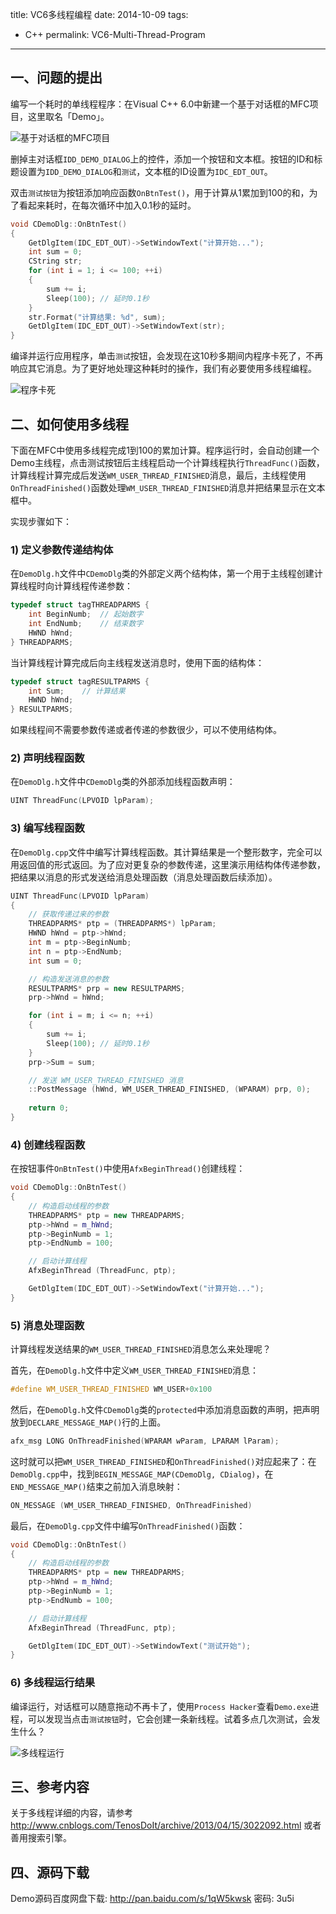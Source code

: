 title: VC6多线程编程
date: 2014-10-09 
tags:
- C++
permalink: VC6-Multi-Thread-Program
---

## 一、问题的提出

编写一个耗时的单线程程序：在Visual C++ 6.0中新建一个基于对话框的MFC项目，这里取名「Demo」。

![基于对话框的MFC项目][1]

删掉主对话框`IDD_DEMO_DIALOG`上的控件，添加一个按钮和文本框。按钮的ID和标题设置为`IDD_DEMO_DIALOG`和`测试`，文本框的ID设置为`IDC_EDT_OUT`。

双击`测试按钮`为按钮添加响应函数`OnBtnTest()`，用于计算从1累加到100的和，为了看起来耗时，在每次循环中加入0.1秒的延时。

```cpp
void CDemoDlg::OnBtnTest() 
{
	GetDlgItem(IDC_EDT_OUT)->SetWindowText("计算开始...");
	int sum = 0;
	CString str;
	for (int i = 1; i <= 100; ++i)
	{
		sum += i;
		Sleep(100);	// 延时0.1秒
	}
	str.Format("计算结果: %d", sum);
	GetDlgItem(IDC_EDT_OUT)->SetWindowText(str);
}
```

编译并运行应用程序，单击`测试`按钮，会发现在这10秒多期间内程序卡死了，不再响应其它消息。为了更好地处理这种耗时的操作，我们有必要使用多线程编程。

![程序卡死][2]

## 二、如何使用多线程

下面在MFC中使用多线程完成1到100的累加计算。程序运行时，会自动创建一个Demo主线程，点击测试按钮后主线程启动一个计算线程执行`ThreadFunc()`函数，计算线程计算完成后发送`WM_USER_THREAD_FINISHED`消息，最后，主线程使用`OnThreadFinished()`函数处理`WM_USER_THREAD_FINISHED`消息并把结果显示在文本框中。

实现步骤如下：

### 1) 定义参数传递结构体

在`DemoDlg.h`文件中`CDemoDlg`类的外部定义两个结构体，第一个用于主线程创建计算线程时向计算线程传递参数：

```cpp
typedef struct tagTHREADPARMS {
	int BeginNumb;	// 起始数字
	int EndNumb;	// 结束数字
	HWND hWnd;
} THREADPARMS;
```

当计算线程计算完成后向主线程发送消息时，使用下面的结构体：

```cpp
typedef struct tagRESULTPARMS {
	int Sum;	// 计算结果
	HWND hWnd;
} RESULTPARMS;
```

如果线程间不需要参数传递或者传递的参数很少，可以不使用结构体。

### 2) 声明线程函数

在`DemoDlg.h`文件中`CDemoDlg`类的外部添加线程函数声明：

```cpp
UINT ThreadFunc(LPVOID lpParam);
```

### 3) 编写线程函数

在`DemoDlg.cpp`文件中编写计算线程函数。其计算结果是一个整形数字，完全可以用返回值的形式返回。为了应对更复杂的参数传递，这里演示用结构体传递参数，把结果以消息的形式发送给消息处理函数（消息处理函数后续添加）。

```cpp
UINT ThreadFunc(LPVOID lpParam)
{
	// 获取传递过来的参数
	THREADPARMS* ptp = (THREADPARMS*) lpParam;
	HWND hWnd = ptp->hWnd;
	int m = ptp->BeginNumb;
	int n = ptp->EndNumb;
	int sum = 0;

	// 构造发送消息的参数
	RESULTPARMS* prp = new RESULTPARMS;
	prp->hWnd = hWnd;

	for (int i = m; i <= n; ++i)
	{
		sum += i;
		Sleep(100);	// 延时0.1秒
	}
	prp->Sum = sum;

	// 发送 WM_USER_THREAD_FINISHED 消息
	::PostMessage (hWnd, WM_USER_THREAD_FINISHED, (WPARAM) prp, 0);
	
	return 0;
}
```

### 4) 创建线程函数

在按钮事件`OnBtnTest()`中使用`AfxBeginThread()`创建线程：

```cpp
void CDemoDlg::OnBtnTest() 
{
	// 构造启动线程的参数
	THREADPARMS* ptp = new THREADPARMS;
	ptp->hWnd = m_hWnd;
	ptp->BeginNumb = 1;
	ptp->EndNumb = 100;

	// 启动计算线程
	AfxBeginThread (ThreadFunc, ptp);

	GetDlgItem(IDC_EDT_OUT)->SetWindowText("计算开始...");
}
```

### 5) 消息处理函数

计算线程发送结果的`WM_USER_THREAD_FINISHED`消息怎么来处理呢？

首先，在`DemoDlg.h`文件中定义`WM_USER_THREAD_FINISHED`消息：

```cpp
#define WM_USER_THREAD_FINISHED WM_USER+0x100
```

然后，在`DemoDlg.h`文件`CDemoDlg`类的`protected`中添加消息函数的声明，把声明放到`DECLARE_MESSAGE_MAP()`行的上面。

```cpp
afx_msg LONG OnThreadFinished(WPARAM wParam, LPARAM lParam);
```

这时就可以把`WM_USER_THREAD_FINISHED`和`OnThreadFinished()`对应起来了：在`DemoDlg.cpp`中，找到`BEGIN_MESSAGE_MAP(CDemoDlg, CDialog)`，在`END_MESSAGE_MAP()`结束之前加入消息映射：

```cpp
ON_MESSAGE (WM_USER_THREAD_FINISHED, OnThreadFinished)
```

最后，在`DemoDlg.cpp`文件中编写`OnThreadFinished()`函数：

```cpp
void CDemoDlg::OnBtnTest() 
{
	// 构造启动线程的参数
	THREADPARMS* ptp = new THREADPARMS;
	ptp->hWnd = m_hWnd;
	ptp->BeginNumb = 1;
	ptp->EndNumb = 100;

	// 启动计算线程
	AfxBeginThread (ThreadFunc, ptp);

	GetDlgItem(IDC_EDT_OUT)->SetWindowText("测试开始");
}
```

### 6) 多线程运行结果

编译运行，对话框可以随意拖动不再卡了，使用`Process Hacker`查看`Demo.exe`进程，可以发现当点击`测试按钮`时，它会创建一条新线程。试着多点几次测试，会发生什么？

![多线程运行][3]

## 三、参考内容

关于多线程详细的内容，请参考 http://www.cnblogs.com/TenosDoIt/archive/2013/04/15/3022092.html 或者善用搜索引擎。

## 四、源码下载

Demo源码百度网盘下载: http://pan.baidu.com/s/1qW5kwsk 密码: 3u5i


  [1]: https://i.imgur.com/K23Z4Eh.png "创建基于对话框的MFC项目"
  [2]: https://i.imgur.com/l9Dv9Jr.png "程序卡死"
  [3]: https://i.imgur.com/bwmEU6x.png "多线程运行效果"